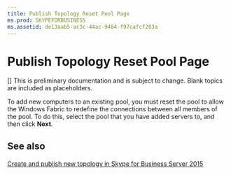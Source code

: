```yaml
---
title: Publish Topology Reset Pool Page
ms.prod: SKYPEFORBUSINESS
ms.assetid: de13aab5-ac3c-44ac-9484-f97cafcf203a
---
```



# Publish Topology Reset Pool Page
[]
This is preliminary documentation and is subject to change. Blank topics are included as placeholders.
  
    
    

To add new computers to an existing pool, you must reset the pool to allow the Windows Fabric to redefine the connections between all members of the pool. To do this, select the pool that you have added servers to, and then click **Next**.

  
    
    


## See also


#### 


  
    
    
 [Create and publish new topology in Skype for Business Server 2015](create-and-publish-new-topology-in-skype-for-business-server-2015.md)
